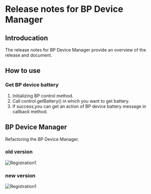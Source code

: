 # Release notes for BP Device Manager

## Introducation

The release notes for BP Device Manager provide an overview of the release and document.

## How to use

### Get BP device battery

1. Initializing BP control method.
2. Call control.getBattery() in which you want to get battery.
3. If success,you can get an action of BP device battery message in callback method.

## BP Device Manager

Refactoring the BP Device Manager.

### old version

![Registration1](https://github.com/iHealthDeviceLabs/iHealthDeviceLabs-Android/blob/master/public/BP_DeviceManager_old.png?raw=true)

### new version

![Registration1](https://github.com/iHealthDeviceLabs/iHealthDeviceLabs-Android/blob/master/public/BP_DeviceManager_new.png?raw=true)